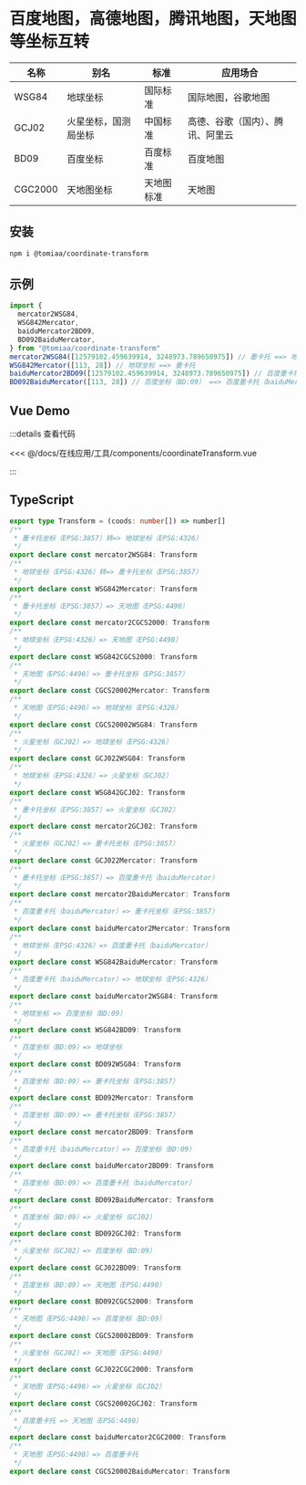 <script setup lang="ts">
import coordinateTransform from "@/docs/在线应用/工具/components/coordinateTransform.vue"
</script>

# 百度地图，高德地图，腾讯地图，天地图等坐标互转

| 名称    | 别名                 | 标准       | 应用场合                         |
| ------- | -------------------- | ---------- | -------------------------------- |
| WSG84   | 地球坐标             | 国际标准   | 国际地图，谷歌地图               |
| GCJ02   | 火星坐标，国测局坐标 | 中国标准   | 高德、谷歌（国内）、腾讯、阿里云 |
| BD09    | 百度坐标             | 百度标准   | 百度地图                         |
| CGC2000 | 天地图坐标           | 天地图标准 | 天地图                           |

## 安装

```sh
npm i @tomiaa/coordinate-transform
```

## 示例

```ts
import {
  mercator2WSG84,
  WSG842Mercator,
  baiduMercator2BD09,
  BD092BaiduMercator,
} from "@tomiaa/coordinate-transform"
mercator2WSG84([12579102.459639914, 3248973.789650975]) // 墨卡托 ==> 地球坐标
WSG842Mercator([113, 28]) // 地球坐标 ==> 墨卡托
baiduMercator2BD09([12579102.459639914, 3248973.789650975]) // 百度墨卡托（baiduMercator） ==> 百度坐标（BD:09）
BD092BaiduMercator([113, 28]) // 百度坐标（BD:09） ==> 百度墨卡托（baiduMercator）
```

## Vue Demo

<coordinateTransform />

:::details 查看代码

<<< @/docs/在线应用/工具/components/coordinateTransform.vue

:::

## TypeScript

```ts
export type Transform = (coods: number[]) => number[]
/**
 * 墨卡托坐标（EPSG:3857）转=> 地球坐标（EPSG:4326）
 */
export declare const mercator2WSG84: Transform
/**
 * 地球坐标（EPSG:4326）转=> 墨卡托坐标（EPSG:3857）
 */
export declare const WSG842Mercator: Transform
/**
 * 墨卡托坐标（EPSG:3857）=> 天地图（EPSG:4490）
 */
export declare const mercator2CGCS2000: Transform
/**
 * 地球坐标（EPSG:4326）=> 天地图（EPSG:4490）
 */
export declare const WSG842CGCS2000: Transform
/**
 * 天地图（EPSG:4490）=> 墨卡托坐标（EPSG:3857）
 */
export declare const CGCS20002Mercator: Transform
/**
 * 天地图（EPSG:4490）=> 地球坐标（EPSG:4326）
 */
export declare const CGCS20002WSG84: Transform
/**
 * 火星坐标（GCJ02）=> 地球坐标（EPSG:4326）
 */
export declare const GCJ022WSG84: Transform
/**
 * 地球坐标（EPSG:4326）=> 火星坐标（GCJ02）
 */
export declare const WSG842GCJ02: Transform
/**
 * 墨卡托坐标（EPSG:3857）=> 火星坐标（GCJ02）
 */
export declare const mercator2GCJ02: Transform
/**
 * 火星坐标（GCJ02）=> 墨卡托坐标（EPSG:3857）
 */
export declare const GCJ022Mercator: Transform
/**
 * 墨卡托坐标（EPSG:3857）=> 百度墨卡托（baiduMercator）
 */
export declare const mercator2BaiduMercator: Transform
/**
 * 百度墨卡托（baiduMercator）=> 墨卡托坐标（EPSG:3857）
 */
export declare const baiduMercator2Mercator: Transform
/**
 * 地球坐标（EPSG:4326）=> 百度墨卡托（baiduMercator）
 */
export declare const WSG842BaiduMercator: Transform
/**
 * 百度墨卡托（baiduMercator）=> 地球坐标（EPSG:4326）
 */
export declare const baiduMercator2WSG84: Transform
/**
 * 地球坐标 => 百度坐标（BD:09）
 */
export declare const WSG842BD09: Transform
/**
 * 百度坐标（BD:09）=> 地球坐标
 */
export declare const BD092WSG84: Transform
/**
 * 百度坐标（BD:09）=> 墨卡托坐标（EPSG:3857）
 */
export declare const BD092Mercator: Transform
/**
 * 百度坐标（BD:09）=> 墨卡托坐标（EPSG:3857）
 */
export declare const mercator2BD09: Transform
/**
 * 百度墨卡托（baiduMercator）=> 百度坐标（BD:09）
 */
export declare const baiduMercator2BD09: Transform
/**
 * 百度坐标（BD:09）=> 百度墨卡托（baiduMercator）
 */
export declare const BD092BaiduMercator: Transform
/**
 * 百度坐标（BD:09）=> 火星坐标（GCJ02）
 */
export declare const BD092GCJ02: Transform
/**
 * 火星坐标（GCJ02）=> 百度坐标（BD:09）
 */
export declare const GCJ022BD09: Transform
/**
 * 百度坐标（BD:09）=> 天地图（EPSG:4490）
 */
export declare const BD092CGCS2000: Transform
/**
 * 天地图（EPSG:4490）=> 百度坐标（BD:09）
 */
export declare const CGCS20002BD09: Transform
/**
 * 火星坐标（GCJ02）=> 天地图（EPSG:4490）
 */
export declare const GCJ022CGC2000: Transform
/**
 * 天地图（EPSG:4490）=> 火星坐标（GCJ02）
 */
export declare const CGCS20002GCJ02: Transform
/**
 * 百度墨卡托 => 天地图（EPSG:4490）
 */
export declare const baiduMercator2CGC2000: Transform
/**
 * 天地图（EPSG:4490）=> 百度墨卡托
 */
export declare const CGCS20002BaiduMercator: Transform
```
